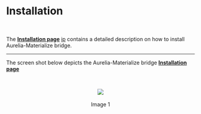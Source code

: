 # Installation
<br>

The **[Installation page](#/installation)** <a href="#/installation" target="_top">ip</a> contains a detailed description on how to install Aurelia-Materialize bridge.

----------




The screen shot below depicts the Aurelia-Materialize bridge **[Installation page](#/installation)**

<br>

<p align=center>
  <img src="http://i.imgur.com/KiVWe7Z.png" class="responsive-img"></img>
 <br><br>
Image 1
</p>


